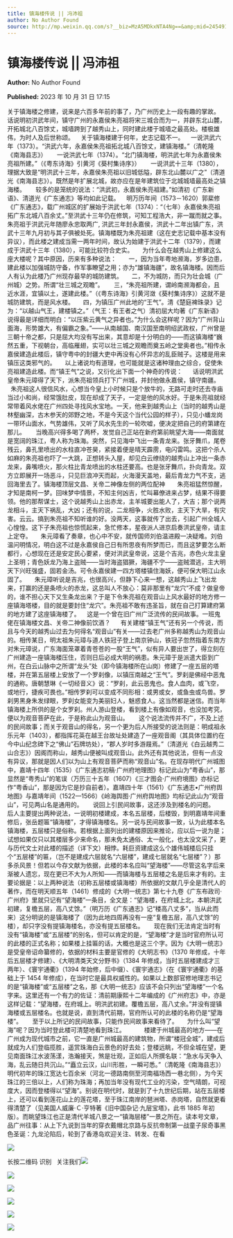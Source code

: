 ```yaml
---
title: 镇海楼传说 || 冯沛祖
author: No Author Found
source: http://mp.weixin.qq.com/s?__biz=MzA5MDkxNTA4Ng==&amp;mid=2454914334&amp;idx=1&amp;sn=ca4484d47cac70151f2d76723af93fe6&amp;chksm=87a3cd7fb0d44469929ff651155e51baa398b19e34353670ee5de3257b946f1daf992bbd8362#rd
---
```


# 镇海楼传说 || 冯沛祖

**Author:** No Author Found

**Published:** 2023 年 10 月 31 日 17:15

关于镇海楼之修建，说来是六百多年前的事了，乃广州历史上一段有趣的掌故。　　话说明初洪武年间，镇守广州的永嘉侯朱亮祖将宋三城合而为一，并辟东北山麓，开拓城北八百馀丈，城墙跨到了越秀山上，同时建此楼于城墙之最高处。楼极雄伟，为时人及后世称颂。    关于镇海楼建于何年，史志记载不一。   
一说洪武六年（1373）。“洪武六年，永嘉侯朱亮祖拓北城八百馀丈，建镇海楼。”（清乾隆《南海县志》）      一说洪武七年（1374）。“北门镇海楼，明洪武七年为永嘉侯朱亮祖所建。”（《粤东诗海》引黄河《葵村集诗序》）      一说洪武十三年（1380），理据大致是“明洪武十三年，永嘉侯朱亮祖以旧城低隘，辟东北山麓以广之”（清道光《南海县志》）。既然是年扩展北城，故亦应在是年建筑位于北城城墙最高处之镇海楼。      较多的是笼统的说法：“洪武初，永嘉侯朱亮祖建。”如清初《广东新语》、清道光《广东通志》等均如此记载。    明万历年间（1573－1620）郭棐修《广东通志》，载广州城区的扩展始于洪武七年（1374）：“（七年）永嘉侯朱亮祖拓广东北城八百余丈。”至洪武十三年仍在修筑，可知工程浩大，非一蹴而就之事。朱亮祖于洪武元年随廖永忠取两广, 洪武三年封永嘉侯，洪武十二年出镇广东，洪武十三年九月初与其子俱被处死。镇海楼既为朱亮祖建（这在史志记载中基本没有异议），而此楼之建成当需一两年时间，故认为始建于洪武十二年（1379），而建成于洪武十三年（1380），可能比较符合史实。　　为什么会在越秀山上修建这么座大楼呢？其中原因，历来有多种说法：　　一，因为当年粤地濒海，岁多边患，建此楼以加强城防守备，作军事瞭望之用；亦为“雄镇海疆”，故名镇海楼。因而后人有认为此楼乃广州现存最早的城防建筑。　　二，不为城防，而只为壮会城（广州城）之势。所谓“壮三城之观瞻”。      三，“朱亮祖所建，谓岭南濒海都会，且近水涯，宜镇以土，遂建此楼。”（《粤东诗海》引黄河潋《葵村集诗序》）这就不是城防建筑，而是风水楼。　　四，为镇压广州此地的“王气”。清《楚庭裨珠录》记为：“以越山气王，建楼镇之。”（气王：有王者之气）清初屈大均著《广东新语》说得最是详细而明白：“以压紫云黄气之异者也。”为什么会这样呢？因为“广州背山面海，形势雄大，有偏霸之象。”——从南越国、南汉国至南明绍武政权，广州曾是三朝十帝之都，只是屈大均没有写出来，其意却是十分明白的——而这镇海楼“巍然五重，下视朝台，高临雁翅，实可以壮三城之观瞻而奠五岭之堂奥者也。”相传永嘉侯建造此楼后，镇守粤中的封疆大吏中再没有心怀异志的乱臣贼子。这楼是用来镇压这类邪气的。　　以上诸说均有道理，也可能就是这诸种理由之综合，促使朱亮祖建造此楼。而“镇王气”之说，又衍化出下面一个神奇的传说：      话说明洪武皇帝朱元璋得了天下，派朱亮祖领兵打下广州城，并封他做永嘉侯，镇守南疆。      朱亮祖这人很信风水，心想当今皇上小时候只是个放牛的，无路可走时还去寺庙当过小和尚，经常饿肚皮，现在却成了天子，一定是他的风水好。于是朱亮祖就经常带着风水佬在广州四处寻找风水宝地。一天，他来到越秀山上（当时的越秀山是林壑幽深，古木参天的郊野之地，不是今天这个当代公园的样子），只见小蟠龙岗一带环山面水，气势雄伟，又听了风水先生的一轮吹嘘，便决定把自己的府第建在那儿。      当晚高兴得多喝了两杯，发觉自己正站在新府第前眺望大海——南面就是宽阔的珠江，粤人称为珠海。突然，只见海中飞出一条青龙来。张牙舞爪，尾卷残云，鼻孔里喷出的水柱直冲苍昊，紧接着便是晴天霹雳，电闪雷鸣。这把个杀人如麻的朱亮祖也吓了一大跳，正想转头入屋，却见白云缭绕的越秀山上冲出一条赤龙来，鼻嘴喷火，那火柱比青龙喷出的水柱还要高。也是张牙舞爪，扑向青龙。双方立即展开一场恶斗，只见巨浪冲天而起，火海漫天盖地，最后青龙力气不支，逃回海里去了。镇海楼顶层文昌、关帝二神像左侧的两位配神　　朱亮祖猛然惊醒，才知是南柯一梦。回味梦中情景，不知主何凶吉，忙叫幕僚进来占梦，结果不得要领。他的那帮谋士，这个说越秀山上出赤龙，主羊城要出能人了，大吉；那个说两龙相斗，主天下祸乱，大凶；还有的说，二龙相争，火胜水败，主天下大旱，有灾害。云云。搞到朱亮祖不知听谁的好。没两天，这事就传了出去，引起广州全城人心惶惶。这下子朱亮祖也惊慌起来，急忙修本，星夜派人进京启奏洪武皇帝，请主上定夺。　　朱元璋看了奏章，也心中不安，就传国师刘伯温进殿一决疑难。刘伯温问明情况，明白这不过是永嘉侯自己日有所思夜有所梦而已，而且这梦要怎么断都行，心想现在还是安定民心要紧，便对洪武皇帝说，这是个吉兆，赤色火龙主皇上圣明；青色妖龙乃海上盗贼——当时海盗猖獗，海疆不宁——盗贼潜逃，主大明天下兴旺强盛，固若金汤。可令永嘉侯建一四方塔楼镇住海妖，便可保大明江山永固了。　　朱元璋听说是吉兆，也很高兴，但静下心来一想，这越秀山上飞出龙来，打赢的还是条喷火的赤龙，这总叫人不放心：莫非那里有“龙穴”不成？做皇帝的，谁不担心天下又生条龙出来？于是下令朱亮祖在观音山上风水最好的地方修一座镇海塔楼，目的就是要封住“龙穴”。朱亮祖不敢有违圣旨，就在自己打算建府第的地方建了这座镇海楼了。    这是一个曾在旧广州广泛流传的民间故事。一班鬼佬在镇海楼文昌、关帝二神像前饮酒？      有关建楼“镇王气”还有另一个传说，而且与今天的越秀山过去为何得名“观音山”有关——过去老广州多称越秀山为观音山的。相传某日，明太祖朱元璋与道人铁冠子登上南京钟山，铁冠子忽然指着东南方对朱元璋说，广东海面笼罩着青苍苍的一股“王气”，似有异人要出世了，得立刻在广州建造一座镇海楼压住，否则日后必成大明的祸患。朱元璋于是派遣大臣到广州，在白云山脉中之所谓“龙头”处（即今镇海楼所在山岗）修建了一座五层的塔楼，并在第五层楼上安放了一个罗刹像，以镇压南越之“王气”。罗刹是佛经中恶鬼的通称。唐朝慧琳《一切经音义》说：“罗刹，此云恶鬼也。食人血肉，或飞空，或地行，捷疾可畏也。”相传罗刹可以变成不同形相：或男或女，或鱼虫或鸟兽。罗刹男黑身朱发绿眼，罗刹女能变为美丽妇人，魅惑食人。这当然都是迷信。而当年镇海楼上所供的是个女罗刹。州人游山登楼，看到楼上有像如观音，也没加考究，便以为观音菩萨在此，于是称此山为观音山。      这个说法流传并不广，不及上述的民间故事；而关于观音山的得名，另一个更为后人所接受的说法则是：明成祖永乐元年（1403），都指挥花英在越王台故址处建造了一座观音阁（其具体位置约在今中山纪念碑下之“佛山”石牌坊处），“郡人岁时多游屐焉。”（清道光《白云越秀二山合志》）因阁而称山，越秀山便被叫成观音山。此外还有其他说法，但有一点没有异议，那就是因人们以为山上有观音菩萨而称“观音山”名。在现存明代广州城图中，嘉靖十四年（1535）《广东通志初稿·广州府地理图》标记此山为“粤香山”，那显然是“粤秀山”的笔误（万历三十五年（1607）《三才图会·广州府境图》亦标记作“粤香山”，那是因为它是抄自前者）。嘉靖四十年（1561）《广东通志•广州府舆地图》与嘉靖年间（1522—1566）《岭海舆图·广州府舆地图》均标记此山为“观音山”，可见两山名是通用的。      说回上引民间故事，这还涉及到楼名的问题。      后人主要提出两种说法，一说明初楼建成，本名五层楼，后楼毁，到明嘉靖年间重修后，张岳题匾“镇海楼”，才得镇海楼名。另一说与民间故事一致，认为此楼本名镇海楼，五层楼只是俗称。若根据上面列出的建楼原因来推论，应以后一说为是；试想如果仅只以其楼层多少来命名，那未免太通俗、太一般化，也太没文采了，更与历代文士对此楼的描述（详下文）相悖。耗巨资建成这么个雄伟城楼后只挂个“五层楼”的匾，（岂不是建成六层就名“六层楼”，建成七层就名“七层楼”？）那多杀风景！但若以今存文献为依据，此楼的本名应叫“望海楼”——尽管这名字后来渐被人遗忘，现在更已不大为人所知——而镇海楼与五层楼之名是后来才有的。主要论据是：以上两种说法（初称五层楼或镇海楼）所依据的文献几乎全是清代人的著作，而在明天顺五年（1461）修成的《大明一统志》第七十九卷《广东布政司·广州府》里就只记有“望海楼”一条目，全文是：“望海楼，在府城上北，本朝洪武初建，复檐五层，高八丈馀。”（明万历《广东通志》记“楼高八丈多”，当从此而来）这分明说的是镇海楼了（因为此地四周再没有一座“复檐五层，高八丈馀”的楼），却只字没有提镇海楼名，亦没有提五层楼名。      现在我们无法肯定当时有没有“镇海楼”或“五层楼”的别名，但可以肯定的是，“望海楼”才是当时官府所认可的此楼的正式名称；如果楼上挂匾的话，大概也是这三个字。因为《大明一统志》是受皇帝诏命纂修的，依据的材料主要是官修的《大明志书》（1370 年修成，十年后五层楼才修建）、《大明清类天文分野书》（1384 年修成，当时五层楼建成才三两年）、《寰宇通衢》（1394 年始修，后中缀）、《寰宇通志》（在《寰宇通衢》的基础上于 1454 年修成），在当时它是最具权威性的。如果以上数部官修地理志书记的是“镇海楼”或“五层楼”之名，那《大明一统志》应该不会只列出“望海楼”一个名字来。这里还有一个有力的佐证：清前期康熙十二年编成的《广州府志》中，亦是这样记载：“望海楼，在府城上。明洪武初建。覆檐五层，高八丈余。”并没有提镇海楼或五层楼名。也就是说，直到清代前期，官府所认可的此楼的名称仍是“望海楼”。      至于以上所记的民间故事，只能作民间故事来看待了。　　为什么叫“望海”呢？因为当时登此楼可清楚地看到珠江。           楼建于州城最高的地方——在广州成为现代城市之前，它一直是广州城最高的建筑物，所谓“楼冠全城”，建成后就成为人们登临揽胜，遥赏珠海白云景色的好去处；登楼远眺，不但全城在望，更见南面珠江水波荡漾，浩瀚接天，煞是壮观，正如后人所撰名联：“急水与天争入海，乱云随日共沉山。”“矗立云汉，山川形胜，一瞬可悉。”（清乾隆《南海县志》）明代初年的珠江宽达七百余米（河北一德路南侧至河南福场西一巷北侧），为今天珠江的三倍以上，人们称为珠海；再加当年没有现代工业的污染，空气晴朗，可视度大，因而登楼得以“望海”。别说在明代时，就是到了十九世纪后期，站在五层楼上，还可以看到莲花山上的莲花塔，至于珠江南岸的琶洲塔、赤岗塔，自然就更看得清楚了（见美国人威廉·Ｃ·亨特著《旧中国杂记·九层宝塔》，此书 1885 年初版）。而眺望珠江也正是清代羊城八景之一“镇海层楼”一景之所在。读本号文章，品广州往事：从上下九说到当年的穿衣戴帽北京路与反抗帝制第一战童子尿奇事黑色圣诞：九龙沦陷后，轮到了香港岛欢迎关注、转发、在看

![](https://mmbiz.qpic.cn/mmbiz_jpg/PJWG74pLsMYW0TdhV6H1ygzicIR3mEAEmaiakho292iaU49fgjkUof2NeicFmiaTmjXbAzzhJKgVBJev6U8b6QQqIqw/640)

长按二维码 识别   关注我们![](https://mmbiz.qpic.cn/mmbiz_jpg/PJWG74pLsMYW0TdhV6H1ygzicIR3mEAEmkVSXJKvrce7BcnL6RWBP2iaLJzOLpGejKYR9qTXXNmKe4143lQUBsZA/640)

![](https://mmbiz.qpic.cn/mmbiz_jpg/PJWG74pLsMYW0TdhV6H1ygzicIR3mEAEm92rHp8HYT0iavXxx8Gk6EAGkW7p8ftF33r2MfL9Cib9x2vIJ90PeNyGQ/640)

![](https://mmbiz.qpic.cn/mmbiz_jpg/PJWG74pLsMYW0TdhV6H1ygzicIR3mEAEm4MSNqNXiaVrbPQNzelZHAGVejyhElakNArZvZoykyPXJbj94JSgp56w/640)

![](https://mmbiz.qpic.cn/mmbiz_jpg/PJWG74pLsMYW0TdhV6H1ygzicIR3mEAEmamB3daZMqq7S8oic5sUxW0K5Zwtac76NnOguODJfT1SOIic4KmaMicTvA/640)

![](https://mmbiz.qpic.cn/mmbiz_gif/fgnkxfGnnkS1Lbic0T0Bgibp0J1vhQJ7rCaUWCiccY1he4tZib7iaUCqhy7pzH0y3u4FVQN7whcwrajK9jicg3BgjF1Q/640?wx_fmt=gif&wxfrom=5&wx_lazy=1)

![](https://mmbiz.qpic.cn/mmbiz_jpg/PJWG74pLsMaozLudXOzRblBbJLge0Cicrs08tBnq19cGoN0iacXkFnwOiaiaricDicxGzQZsSSZJMHYB9G7FUAlqCzvw/640?wx_fmt=jpeg&wxfrom=5&wx_lazy=1&wx_co=1)
